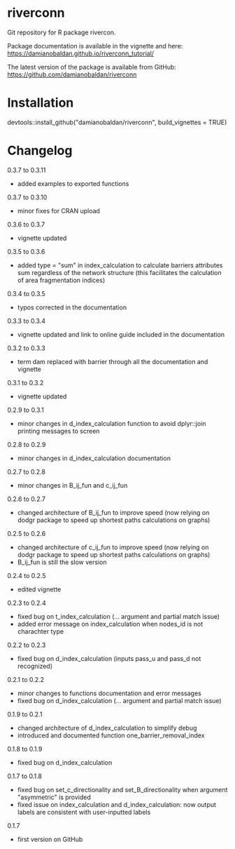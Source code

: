 # riverconn
Git repository for R package rivercon.  

Package documentation is available in the vignette and here: https://damianobaldan.github.io/riverconn_tutorial/

The latest version of the package is available from GitHub: https://github.com/damianobaldan/riverconn

# Installation
devtools::install_github("damianobaldan/riverconn", build_vignettes = TRUE)

# Changelog
0.3.7 to 0.3.11
* added examples to exported functions

0.3.7 to 0.3.10
* minor fixes for CRAN upload

0.3.6 to 0.3.7
* vignette updated

0.3.5 to 0.3.6 
* added type = "sum" in index_calculation to calculate barriers attributes sum regardless of the network structure (this facilitates the calculation of area fragmentation indices)

0.3.4 to 0.3.5 
* typos corrected in the documentation

0.3.3 to 0.3.4  
* vignette updated and link to online guide included in the documentation

0.3.2 to 0.3.3  
* term dam replaced with barrier through all the documentation and vignette

0.3.1 to 0.3.2  
* vignette updated

0.2.9 to 0.3.1  
* minor changes in d_index_calculation function to avoid dplyr::join printing messages to screen

0.2.8 to 0.2.9  
* minor changes in d_index_calculation documentation

0.2.7 to 0.2.8  
* minor changes in B_ij_fun and c_ij_fun

0.2.6 to 0.2.7  
* changed architecture of B_ij_fun to improve speed (now relying on dodgr package to speed up shortest paths calculations on graphs)

0.2.5 to 0.2.6  
* changed architecture of c_ij_fun to improve speed (now relying on dodgr package to speed up shortest paths calculations on graphs)
* B_ij_fun is still the slow version

0.2.4 to 0.2.5  
* edited vignette

0.2.3 to 0.2.4  
* fixed bug on t_index_calculation (... argument and partial match issue)
* added error message on index_calculation when nodes_id is not charachter type

0.2.2 to 0.2.3  
* fixed bug on d_index_calculation (inputs pass_u and pass_d not recognized)

0.2.1 to 0.2.2  
* minor changes to functions documentation and error messages
* fixed bug on d_index_calculation (... argument and partial match issue)

0.1.9 to 0.2.1  
* changed architecture of d_index_calculation to simplify debug  
* introduced and documented function one_barrier_removal_index

0.1.8 to 0.1.9  
* fixed bug on d_index_calculation

0.1.7 to 0.1.8  
* fixed bug on set_c_directionality and set_B_directionality when argument "asymmetric" is provided  
* fixed issue on index_calculation and d_index_calculation: now output labels are consistent with user-inputted labels

0.1.7  
* first version on GitHub
